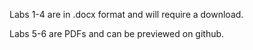 Labs 1-4 are in .docx format and will require a download.

Labs 5-6 are PDFs and can be previewed on github.
